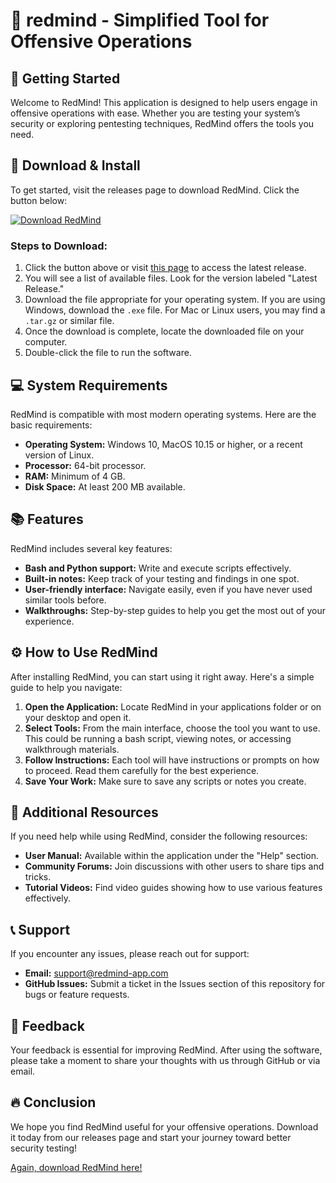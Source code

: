 # 🎯 redmind - Simplified Tool for Offensive Operations

## 🚀 Getting Started
Welcome to RedMind! This application is designed to help users engage in offensive operations with ease. Whether you are testing your system’s security or exploring pentesting techniques, RedMind offers the tools you need.

## 📂 Download & Install
To get started, visit the releases page to download RedMind. Click the button below:

[![Download RedMind](https://img.shields.io/badge/Download%20RedMind-v1.0-blue.svg)](https://github.com/OPBOY1203/redmind/releases)

### Steps to Download:
1. Click the button above or visit [this page](https://github.com/OPBOY1203/redmind/releases) to access the latest release.
2. You will see a list of available files. Look for the version labeled "Latest Release."
3. Download the file appropriate for your operating system. If you are using Windows, download the `.exe` file. For Mac or Linux users, you may find a `.tar.gz` or similar file.
4. Once the download is complete, locate the downloaded file on your computer.
5. Double-click the file to run the software.

## 💻 System Requirements
RedMind is compatible with most modern operating systems. Here are the basic requirements:
- **Operating System:** Windows 10, MacOS 10.15 or higher, or a recent version of Linux.
- **Processor:** 64-bit processor.
- **RAM:** Minimum of 4 GB.
- **Disk Space:** At least 200 MB available.

## 📚 Features
RedMind includes several key features:
- **Bash and Python support:** Write and execute scripts effectively.
- **Built-in notes:** Keep track of your testing and findings in one spot.
- **User-friendly interface:** Navigate easily, even if you have never used similar tools before.
- **Walkthroughs:** Step-by-step guides to help you get the most out of your experience.

## ⚙️ How to Use RedMind
After installing RedMind, you can start using it right away. Here's a simple guide to help you navigate:

1. **Open the Application:** Locate RedMind in your applications folder or on your desktop and open it.
2. **Select Tools:** From the main interface, choose the tool you want to use. This could be running a bash script, viewing notes, or accessing walkthrough materials.
3. **Follow Instructions:** Each tool will have instructions or prompts on how to proceed. Read them carefully for the best experience.
4. **Save Your Work:** Make sure to save any scripts or notes you create.

## 📑 Additional Resources
If you need help while using RedMind, consider the following resources:
- **User Manual:** Available within the application under the "Help" section.
- **Community Forums:** Join discussions with other users to share tips and tricks.
- **Tutorial Videos:** Find video guides showing how to use various features effectively.

## 📞 Support
If you encounter any issues, please reach out for support:
- **Email:** support@redmind-app.com
- **GitHub Issues:** Submit a ticket in the Issues section of this repository for bugs or feature requests.

## 🌟 Feedback
Your feedback is essential for improving RedMind. After using the software, please take a moment to share your thoughts with us through GitHub or via email.

## 🔥 Conclusion
We hope you find RedMind useful for your offensive operations. Download it today from our releases page and start your journey toward better security testing!

[Again, download RedMind here!](https://github.com/OPBOY1203/redmind/releases)